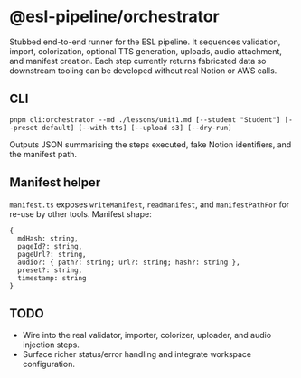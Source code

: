 # @esl-pipeline/orchestrator

Stubbed end-to-end runner for the ESL pipeline. It sequences validation, import, colorization, optional TTS generation, uploads, audio attachment, and manifest creation. Each step currently returns fabricated data so downstream tooling can be developed without real Notion or AWS calls.

## CLI

```
pnpm cli:orchestrator --md ./lessons/unit1.md [--student "Student"] [--preset default] [--with-tts] [--upload s3] [--dry-run]
```

Outputs JSON summarising the steps executed, fake Notion identifiers, and the manifest path.

## Manifest helper

`manifest.ts` exposes `writeManifest`, `readManifest`, and `manifestPathFor` for re-use by other tools. Manifest shape:

```
{
  mdHash: string,
  pageId?: string,
  pageUrl?: string,
  audio?: { path?: string; url?: string; hash?: string },
  preset?: string,
  timestamp: string
}
```

## TODO

- Wire into the real validator, importer, colorizer, uploader, and audio injection steps.
- Surface richer status/error handling and integrate workspace configuration.

